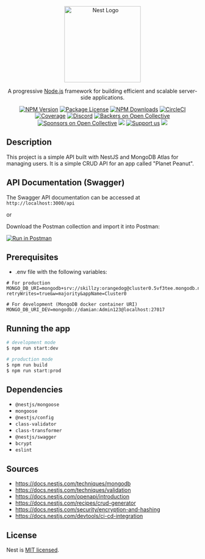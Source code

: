 <p align="center">
  <a href="http://nestjs.com/" target="blank"><img src="https://nestjs.com/img/logo-small.svg" width="200" alt="Nest Logo" /></a>
</p>

[circleci-image]: https://img.shields.io/circleci/build/github/nestjs/nest/master?token=abc123def456
[circleci-url]: https://circleci.com/gh/nestjs/nest

  <p align="center">A progressive <a href="http://nodejs.org" target="_blank">Node.js</a> framework for building efficient and scalable server-side applications.</p>
    <p align="center">
<a href="https://www.npmjs.com/~nestjscore" target="_blank"><img src="https://img.shields.io/npm/v/@nestjs/core.svg" alt="NPM Version" /></a>
<a href="https://www.npmjs.com/~nestjscore" target="_blank"><img src="https://img.shields.io/npm/l/@nestjs/core.svg" alt="Package License" /></a>
<a href="https://www.npmjs.com/~nestjscore" target="_blank"><img src="https://img.shields.io/npm/dm/@nestjs/common.svg" alt="NPM Downloads" /></a>
<a href="https://circleci.com/gh/nestjs/nest" target="_blank"><img src="https://img.shields.io/circleci/build/github/nestjs/nest/master" alt="CircleCI" /></a>
<a href="https://coveralls.io/github/nestjs/nest?branch=master" target="_blank"><img src="https://coveralls.io/repos/github/nestjs/nest/badge.svg?branch=master#9" alt="Coverage" /></a>
<a href="https://discord.gg/G7Qnnhy" target="_blank"><img src="https://img.shields.io/badge/discord-online-brightgreen.svg" alt="Discord"/></a>
<a href="https://opencollective.com/nest#backer" target="_blank"><img src="https://opencollective.com/nest/backers/badge.svg" alt="Backers on Open Collective" /></a>
<a href="https://opencollective.com/nest#sponsor" target="_blank"><img src="https://opencollective.com/nest/sponsors/badge.svg" alt="Sponsors on Open Collective" /></a>
  <a href="https://paypal.me/kamilmysliwiec" target="_blank"><img src="https://img.shields.io/badge/Donate-PayPal-ff3f59.svg"/></a>
    <a href="https://opencollective.com/nest#sponsor"  target="_blank"><img src="https://img.shields.io/badge/Support%20us-Open%20Collective-41B883.svg" alt="Support us"></a>
  <a href="https://twitter.com/nestframework" target="_blank"><img src="https://img.shields.io/twitter/follow/nestframework.svg?style=social&label=Follow"></a>
</p>
  <!--[![Backers on Open Collective](https://opencollective.com/nest/backers/badge.svg)](https://opencollective.com/nest#backer)
  [![Sponsors on Open Collective](https://opencollective.com/nest/sponsors/badge.svg)](https://opencollective.com/nest#sponsor)-->

## Description

This project is a simple API built with NestJS and MongoDB Atlas for managing users. It is a simple CRUD API for an app called "Planet Peanut".

## API Documentation (Swagger)

The Swagger API documentation can be accessed at `http://localhost:3000/api`

or

Download the Postman collection and import it into Postman:

[![Run in Postman](https://run.pstmn.io/button.svg)](./Planet%20peanut%20API.postman_collection.json)

## Prerequisites

- .env file with the following variables:

```env
# For production
MONGO_DB_URI=mongodb+srv://skillzy:orangedog@cluster0.5vf3tee.mongodb.net/?retryWrites=true&w=majority&appName=Cluster0

# For development (MongoDB docker container URI)
MONGO_DB_URI_DEV=mongodb://damian:Admin123@localhost:27017
```

## Running the app

```bash
# development mode
$ npm run start:dev

# production mode
$ npm run build
$ npm run start:prod
```

## Dependencies

- `@nestjs/mongoose`
- `mongoose`
- `@nestjs/config`
- `class-validator`
- `class-transformer`
- `@nestjs/swagger`
- `bcrypt`
- `eslint`

## Sources

- https://docs.nestjs.com/techniques/mongodb
- https://docs.nestjs.com/techniques/validation
- https://docs.nestjs.com/openapi/introduction
- https://docs.nestjs.com/recipes/crud-generator
- https://docs.nestjs.com/security/encryption-and-hashing
- https://docs.nestjs.com/devtools/ci-cd-integration

## License

Nest is [MIT licensed](LICENSE).

